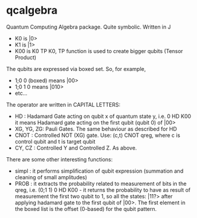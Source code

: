 # qcalgebra
Quantum Computing Algebra package. Quite symbolic. Written in J

- K0 is |0>
- K1 is |1>
- K00 is K0 TP K0, TP function is used to create bigger qubits (Tensor Product)

The qubits are expressed via boxed set. So, for example,

- 1;0 0 (boxed) means |00>
- 1;0 1 0 means |010>
- etc...

The operator are written in CAPITAL LETTERS:

- HD : Hadamard Gate acting on qubit x of quantum state y, i.e. 0 HD K00
       it means Hadamard gate acting on the first qubit (qubit 0) of |00>
- XG, YG, ZG: Pauli Gates. The same behaviour as described for HD
- CNOT : Controlled NOT (XG) gate. Use: (c,t) CNOT qreg, where c is control qubit
         and t is target qubit
- CY, CZ : Controlled Y and Controlled Z. As above.

There are some other interesting functions:

- simpl : it performs simplification of qubit expression (summation and
          cleaning of small amplitudes)
- PROB : it extracts the probability related to measurement of bits in the qreg,
         i.e. (0;1 1) 0 HD K00 - it returns the probability to have as result of
         measurement the first two qubit to 1, so all the states: |11?> after
         applying hadamard gate to the first qubit of |00>. The first element in
         the boxed list is the offset (0-based) for the qubit pattern.
